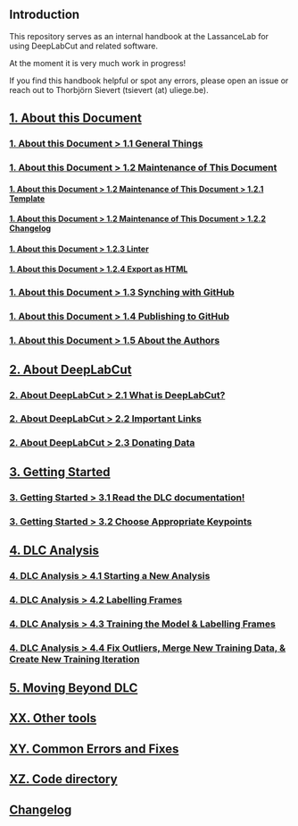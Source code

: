   
  
## Introduction  
  
This repository serves as an internal handbook at the LassanceLab for using DeepLabCut and related software.  
  
At the moment it is very much work in progress!  
  
If you find this handbook helpful or spot any errors, please open an issue or reach out to Thorbjörn Sievert (tsievert (at) uliege.be).  
  
## [1. About this Document](./1.%20About%20this%20Document.md)  
  
### [1. About this Document > 1.1 General Things](./1.%20About%20this%20Document.md#1.1%20General%20Things)  
  
### [1. About this Document > 1.2 Maintenance of This Document](./1.%20About%20this%20Document.md#1.2%20Maintenance%20of%20This%20Document)  
  
#### [1. About this Document > 1.2 Maintenance of This Document > 1.2.1 Template](./1.%20About%20this%20Document.md#1.2%20Maintenance%20of%20This%20Document)  
  
#### [1. About this Document > 1.2 Maintenance of This Document > 1.2.2 Changelog](./1.%20About%20this%20Document.md#1.2%20Maintenance%20of%20This%20Document)  
  
#### [1. About this Document > 1.2.3 Linter](./1.%20About%20this%20Document.md#1.2.3%20Linter)  
  
#### [1. About this Document > 1.2.4 Export as HTML](./1.%20About%20this%20Document.md#1.2.4%20Export%20as%20HTML)  
  
### [1. About this Document > 1.3 Synching with GitHub](./1.%20About%20this%20Document.md#1.3%20Synching%20with%20GitHub)  
  
### [1. About this Document > 1.4 Publishing to GitHub](./1.%20About%20this%20Document.md#1.4%20Publishing%20to%20GitHub)  
  
### [1. About this Document > 1.5 About the Authors](./1.%20About%20this%20Document.md#1.5%20About%20the%20Authors)  
  
## [2. About DeepLabCut](./2.%20About%20DeepLabCut.md)  
  
### [2. About DeepLabCut > 2.1 What is DeepLabCut?](./2.%20About%20DeepLabCut.md#2.1%20What%20is%20DeepLabCut?)  
  
### [2. About DeepLabCut > 2.2 Important Links](./2.%20About%20DeepLabCut.md#2.2%20Important%20Links)  
  
### [2. About DeepLabCut > 2.3 Donating Data](./2.%20About%20DeepLabCut.md#2.3%20Donating%20Data)  
  
## [3. Getting Started](./3.%20Getting%20Started.md)  
  
### [3. Getting Started > 3.1 Read the DLC documentation!](./3.%20Getting%20Started.md#3.1%20Read%20the%20DLC%20documentation!)  
  
### [3. Getting Started > 3.2 Choose Appropriate Keypoints](./3.%20Getting%20Started.md#3.2%20Choose%20Appropriate%20Keypoints)  
  
## [4. DLC Analysis](./4.%20DLC%20Analysis.md)  
  
### [4. DLC Analysis > 4.1 Starting a New Analysis](./4.%20DLC%20Analysis.md#4.1%20Starting%20a%20New%20Analysis)  
  
### [4. DLC Analysis > 4.2 Labelling Frames](./4.%20DLC%20Analysis.md#4.2%20Labelling%20Frames)  
  
### [4. DLC Analysis > 4.3 Training the Model & Labelling Frames](./4.%20DLC%20Analysis.md#4.3%20Training%20the%20Model%20&%20Labelling%20Frames)  
  
### [4. DLC Analysis > 4.4 Fix Outliers, Merge New Training Data, & Create New Training Iteration](./4.%20DLC%20Analysis.md#4.4%20Fix%20Outliers,%20Merge%20New%20Training%20Data,%20&%20Create%20New%20Training%20Iteration)  
  
## [5. Moving Beyond DLC](./5.%20Moving%20Beyond%20DLC.md)  
  
## [XX. Other tools](./XX.%20Other%20tools.md)  
  
## [XY. Common Errors and Fixes](./XY.%20Common%20Errors%20and%20Fixes.md)  
  
## [XZ. Code directory](./XZ.%20Code%20directory.md)  
  
## [Changelog](./1.%20Human%20readable%20changelog.md)  
